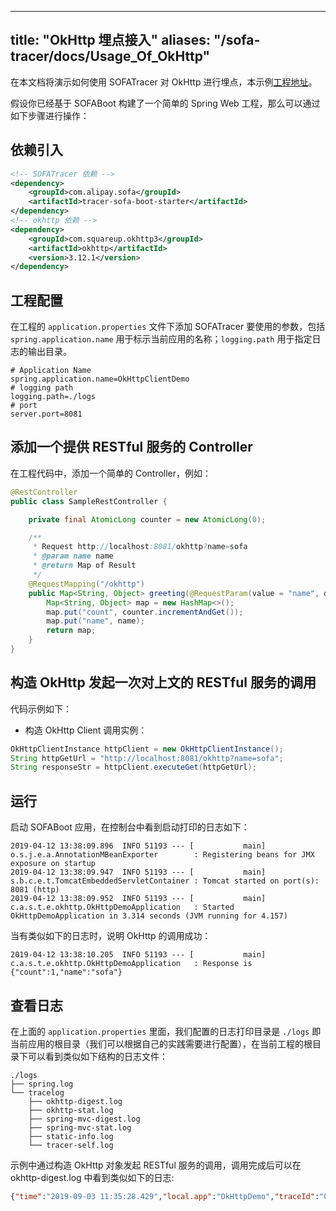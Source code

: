 
---
title: "OkHttp 埋点接入"
aliases: "/sofa-tracer/docs/Usage_Of_OkHttp"
---


在本文档将演示如何使用 SOFATracer 对 OkHttp 进行埋点，本示例[工程地址](https://github.com/sofastack/sofa-tracer/tree/master/tracer-samples/tracer-sample-with-okhttp)。

假设你已经基于 SOFABoot 构建了一个简单的 Spring Web 工程，那么可以通过如下步骤进行操作：

## 依赖引入

```xml
<!-- SOFATracer 依赖 -->
<dependency>
    <groupId>com.alipay.sofa</groupId>
    <artifactId>tracer-sofa-boot-starter</artifactId>
</dependency>
<!-- okhttp 依赖 -->
<dependency>
    <groupId>com.squareup.okhttp3</groupId>
    <artifactId>okhttp</artifactId>
    <version>3.12.1</version>
</dependency>
```
## 工程配置

在工程的 `application.properties` 文件下添加 SOFATracer 要使用的参数，包括`spring.application.name` 用于标示当前应用的名称；`logging.path` 用于指定日志的输出目录。

```properties
# Application Name
spring.application.name=OkHttpClientDemo
# logging path
logging.path=./logs
# port
server.port=8081
```

## 添加一个提供 RESTful 服务的 Controller

在工程代码中，添加一个简单的 Controller，例如：

```java
@RestController
public class SampleRestController {

    private final AtomicLong counter = new AtomicLong(0);

    /**
     * Request http://localhost:8081/okhttp?name=sofa
     * @param name name
     * @return Map of Result
     */
    @RequestMapping("/okhttp")
    public Map<String, Object> greeting(@RequestParam(value = "name", defaultValue = "okhttp") String name) {
        Map<String, Object> map = new HashMap<>();
        map.put("count", counter.incrementAndGet());
        map.put("name", name);
        return map;
    }
}
```
## 构造 OkHttp 发起一次对上文的 RESTful 服务的调用

代码示例如下：

* 构造 OkHttp Client 调用实例：

```java
OkHttpClientInstance httpClient = new OkHttpClientInstance();
String httpGetUrl = "http://localhost:8081/okhttp?name=sofa";
String responseStr = httpClient.executeGet(httpGetUrl);
```

## 运行

启动 SOFABoot 应用，在控制台中看到启动打印的日志如下：

```
2019-04-12 13:38:09.896  INFO 51193 --- [           main] o.s.j.e.a.AnnotationMBeanExporter        : Registering beans for JMX exposure on startup
2019-04-12 13:38:09.947  INFO 51193 --- [           main] s.b.c.e.t.TomcatEmbeddedServletContainer : Tomcat started on port(s): 8081 (http)
2019-04-12 13:38:09.952  INFO 51193 --- [           main] c.a.s.t.e.okhttp.OkHttpDemoApplication   : Started OkHttpDemoApplication in 3.314 seconds (JVM running for 4.157)
```

当有类似如下的日志时，说明 OkHttp 的调用成功：

```
2019-04-12 13:38:10.205  INFO 51193 --- [           main] c.a.s.t.e.okhttp.OkHttpDemoApplication   : Response is {"count":1,"name":"sofa"}
```

## 查看日志

在上面的 `application.properties` 里面，我们配置的日志打印目录是 `./logs` 即当前应用的根目录（我们可以根据自己的实践需要进行配置），在当前工程的根目录下可以看到类似如下结构的日志文件：

```
./logs
├── spring.log
└── tracelog
    ├── okhttp-digest.log
    ├── okhttp-stat.log
    ├── spring-mvc-digest.log
    ├── spring-mvc-stat.log
    ├── static-info.log
    └── tracer-self.log
```

示例中通过构造 OkHttp 对象发起 RESTful 服务的调用，调用完成后可以在 okhttp-digest.log 中看到类似如下的日志:

```json
{"time":"2019-09-03 11:35:28.429","local.app":"OkHttpDemo","traceId":"0a0fe9271567481728265100112783","spanId":"0","span.kind":"client","result.code":"200","current.thread.name":"main","time.cost.milliseconds":"164ms","request.url":"http://localhost:8081/okhttp?name=sofa","method":"GET","result.code":"200","req.size.bytes":0,"resp.size.bytes":0,"remote.app":"","sys.baggage":"","biz.baggage":""}
```